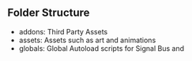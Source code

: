 ## Folder Structure

- addons: Third Party Assets
- assets: Assets such as art and animations
- globals: Global Autoload scripts for Signal Bus and 
